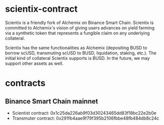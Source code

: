 # scientix-contract

Scientix is a friendly fork of Alchemix on Binance Smart Chain. Scientix is committed to Alchemix's vision of giving users advances on yield farming via a synthetic token that represents a fungible claim on any underlying collateral.

Scientix has the same functionalities as Alchemix (depositing BUSD to borrow scUSD, transmuting scUSD to BUSD, liquidation, staking, etc.). The initial kind of collateral Scientix supports is BUSD. In the future, we may support other assets as well.



# contracts
## Binance Smart Chain mainnet
- Scientist contract: 0x1c25da226ab9f03d30243465dd83f18bc22e2b0e
- Transmuter contract: 0x291fb4aae9f79f395b2106fbbe48fb484db8c24c
